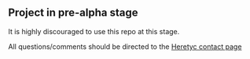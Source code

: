 ## Project in pre-alpha stage
It is highly discouraged to use this repo at this stage.

All questions/comments should be directed to the [Heretyc contact page](https://heretyc.com/comms)